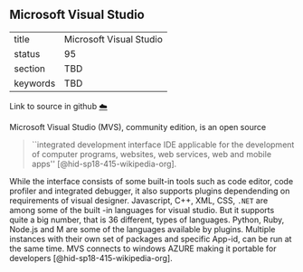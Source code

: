 ## Microsoft Visual Studio


|          |                         |
| -------- | ----------------------- |
| title    | Microsoft Visual Studio |
| status   | 95                      |
| section  | TBD                     |
| keywords | TBD                     |

Link to source in github [:cloud:](https://github.com/cloudmesh/technologies/blob/master/chapters/incomming/abstract-mvs.md)



Microsoft Visual Studio (MVS), community edition, is an open source


> ``integrated development interface IDE applicable for the
> development of computer programs, websites, web services, web and
> mobile apps'' [@hid-sp18-415-wikipedia-org].

While the interface consists of
some built-in tools such as code editor, code profiler and integrated
debugger, it also supports plugins dependending on requirements of
visual designer. Javascript, C++, XML, CSS, `.NET` are among some of the
built -in languages for visual studio. But it supports quite a big
number, that is 36 different, types of languages. Python, Ruby, Node.js
and M are some of the languages available by plugins. Multiple instances
with their own set of packages and specific App-id, can be run at the
same time. MVS connects to windows AZURE making it portable for
developers [@hid-sp18-415-wikipedia-org].

